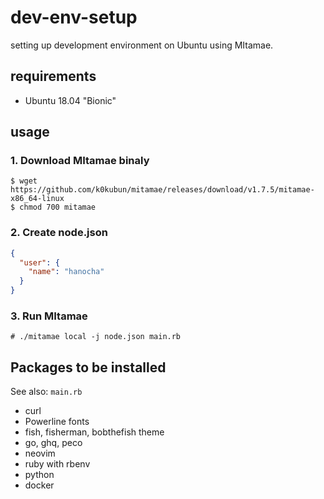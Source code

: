 # dev-env-setup

setting up development environment on Ubuntu using MItamae.


## requirements

- Ubuntu 18.04 "Bionic"

## usage

### 1. Download MItamae binaly

```
$ wget https://github.com/k0kubun/mitamae/releases/download/v1.7.5/mitamae-x86_64-linux
$ chmod 700 mitamae
```

### 2. Create node.json

```node.json
{
  "user": {
    "name": "hanocha"
  }
}
```


### 3. Run MItamae

```
# ./mitamae local -j node.json main.rb
```


## Packages to be installed

See also: `main.rb`

- curl
- Powerline fonts
- fish, fisherman, bobthefish theme
- go, ghq, peco
- neovim
- ruby with rbenv
- python
- docker

